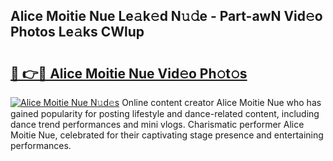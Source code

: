 ## Alice Moitie Nue Le𝚊k𝚎d N𝚞𝚍e - Part-awN Vid𝚎o Photos Le𝚊ks CWlup

# <h2><a href="http://fb2suz.evod.top/?m=Alice+Moitie+Nue">🔗 👉🔴 Alice Moitie Nue Vid𝚎o Ph𝚘t𝚘s</a></h2>

[![Alice Moitie Nue N𝚞d𝚎s](https://i.imgur.com/8V9OHl7.gif)](http://fb2suz.evod.top/?m=Alice+Moitie+Nue)
Online content creator Alice Moitie Nue who has gained popularity for posting lifestyle and dance-related content, including dance trend performances and mini vlogs. Charismatic performer Alice Moitie Nue, celebrated for their captivating stage presence and entertaining performances. 
